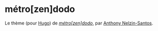 # métro[zen]dodo

Le thème (pour [Hugo](https://gohugo.io)) de [*métro[zen]dodo*](https://metrozendodo.fr), par [Anthony Nelzin-Santos](https://anthony.nelzin.fr).